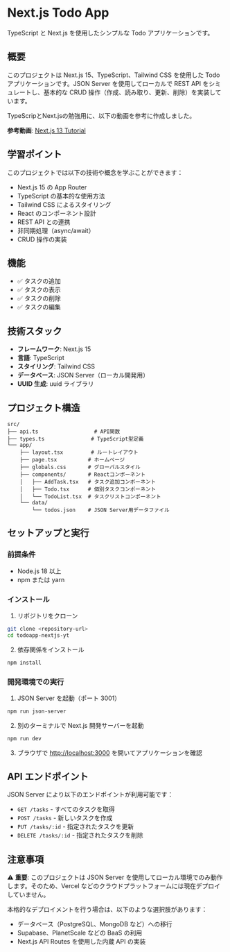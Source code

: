 # Next.js Todo App

TypeScript と Next.js を使用したシンプルな Todo アプリケーションです。

## 概要

このプロジェクトは Next.js 15、TypeScript、Tailwind CSS を使用した Todo アプリケーションです。JSON Server を使用してローカルで REST API をシミュレートし、基本的な CRUD 操作（作成、読み取り、更新、削除）を実装しています。

TypeScripとNext.jsの勉強用に、以下の動画を参考に作成しました。

**参考動画**: [Next.js 13 Tutorial](https://youtu.be/VcMW2C9VNtI?si=1PoZdwrKggRipAHZ)

## 学習ポイント

このプロジェクトでは以下の技術や概念を学ぶことができます：

- Next.js 15 の App Router
- TypeScript の基本的な使用方法
- Tailwind CSS によるスタイリング
- React のコンポーネント設計
- REST API との連携
- 非同期処理（async/await）
- CRUD 操作の実装

## 機能

- ✅ タスクの追加
- ✅ タスクの表示
- ✅ タスクの削除
- ✅ タスクの編集

## 技術スタック

- **フレームワーク**: Next.js 15
- **言語**: TypeScript
- **スタイリング**: Tailwind CSS
- **データベース**: JSON Server（ローカル開発用）
- **UUID 生成**: uuid ライブラリ

## プロジェクト構造

```
src/
├── api.ts                  # API関数
├── types.ts               # TypeScript型定義
└── app/
    ├── layout.tsx         # ルートレイアウト
    ├── page.tsx          # ホームページ
    ├── globals.css       # グローバルスタイル
    ├── components/       # Reactコンポーネント
    │   ├── AddTask.tsx   # タスク追加コンポーネント
    │   ├── Todo.tsx      # 個別タスクコンポーネント
    │   └── TodoList.tsx  # タスクリストコンポーネント
    └── data/
        └── todos.json    # JSON Server用データファイル
```

## セットアップと実行

### 前提条件

- Node.js 18 以上
- npm または yarn

### インストール

1. リポジトリをクローン

```bash
git clone <repository-url>
cd todoapp-nextjs-yt
```

2. 依存関係をインストール

```bash
npm install
```

### 開発環境での実行

1. JSON Server を起動（ポート 3001）

```bash
npm run json-server
```

2. 別のターミナルで Next.js 開発サーバーを起動

```bash
npm run dev
```

3. ブラウザで [http://localhost:3000](http://localhost:3000) を開いてアプリケーションを確認


## API エンドポイント

JSON Server により以下のエンドポイントが利用可能です：

- `GET /tasks` - すべてのタスクを取得
- `POST /tasks` - 新しいタスクを作成
- `PUT /tasks/:id` - 指定されたタスクを更新
- `DELETE /tasks/:id` - 指定されたタスクを削除

## 注意事項

⚠️ **重要**: このプロジェクトは JSON Server を使用してローカル環境でのみ動作します。そのため、Vercel などのクラウドプラットフォームには現在デプロイしていません。

本格的なデプロイメントを行う場合は、以下のような選択肢があります：

- データベース（PostgreSQL、MongoDB など）への移行
- Supabase、PlanetScale などの BaaS の利用
- Next.js API Routes を使用した内蔵 API の実装


